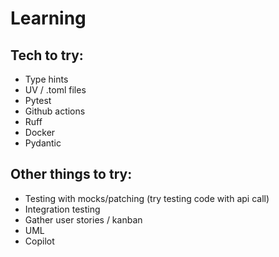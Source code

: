 # Learning
## Tech to try:
- Type hints 
- UV / .toml files
- Pytest
- Github actions
- Ruff
- Docker
- Pydantic

## Other things to try:
- Testing with mocks/patching (try testing code with api call)
- Integration testing
- Gather user stories / kanban
- UML
- Copilot 
